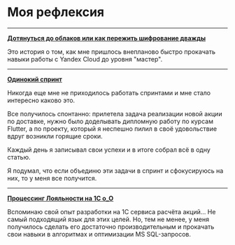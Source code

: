 # Моя рефлексия

---

[**Дотянуться до облаков или как пережить шифрование дважды**](./double_fuckup.md)

Это история о том, как мне пришлось внепланово быстро прокачать навыки работы с Yandex Cloud до уровня "мастер".

---

[**Одинокий спринт**](./lonely_sprint.md)

Никогда еще мне не приходилось работать спринтами и мне стало интересно каково это. 

Все получилось спонтанно: прилетела задача реализации новой акции по доставке, 
нужно было доделывать дипломную работу по курсам Flutter, а по проекту, 
который я неспешно пилил в своё удовольствие вдруг возникли горящие сроки.

Каждый день я записывал свои успехи и в итоге собрал всё в одну статью.

Я подумал, что если объединю эти задачи в спринт и сфокусируюсь на них, то у меня все получится.

---

[**Процессинг Лояльности на 1С o_O**](./loyalty_processing_1c.md)

Вспоминаю свой опыт разработки на 1С сервиса расчёта акций... Не самый подходящий язык для этих целей. 
Но, тем не менее, у меня получилось сделать его достаточно производительным и 
прокачать свои навыки в алгоритмах и оптимизации MS SQL-запросов.